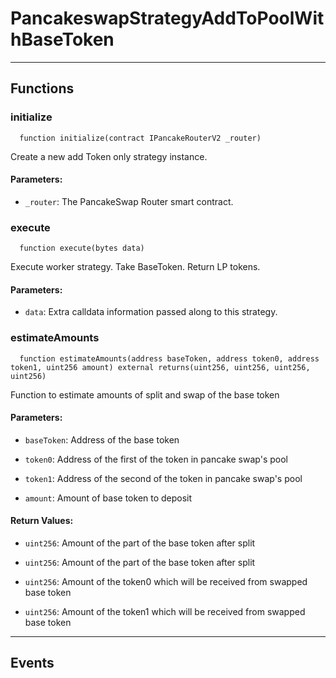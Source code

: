 # PancakeswapStrategyAddToPoolWithBaseToken




___

## Functions

### initialize

```solidity
  function initialize(contract IPancakeRouterV2 _router)
```

Create a new add Token only strategy instance.



#### Parameters:

- `_router`: The PancakeSwap Router smart contract.

### execute

```solidity
  function execute(bytes data)
```

Execute worker strategy. Take BaseToken. Return LP tokens.



#### Parameters:

- `data`: Extra calldata information passed along to this strategy.

### estimateAmounts

```solidity
  function estimateAmounts(address baseToken, address token0, address token1, uint256 amount) external returns(uint256, uint256, uint256, uint256)
```

Function to estimate amounts of split and swap of the base token



#### Parameters:

- `baseToken`: Address of the base token

- `token0`: Address of the first of the token in pancake swap's pool

- `token1`: Address of the second of the token in pancake swap's pool

- `amount`: Amount of base token to deposit


#### Return Values:

- `uint256`: Amount of the part of the base token after split

- `uint256`: Amount of the part of the base token after split

- `uint256`: Amount of the token0 which will be received from swapped base token

- `uint256`: Amount of the token1 which will be received from swapped base token

___

## Events

